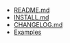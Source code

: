 - [README.md](/README.md)
- [INSTALL.md](/INSTALL.md)
- [CHANGELOG.md](/CHANGELOG.md)
- [Examples](/examples.md)
